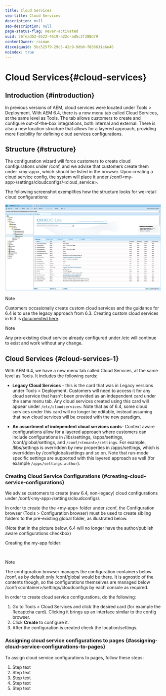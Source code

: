 ```yaml
---
title: Cloud Services
seo-title: Cloud Services
description: null
seo-description: null
page-status-flag: never-activated
uuid: 26fead52-6522-4619-a22c-ad5c2f288d79
contentOwner: raiman
discoiquuid: 5bc525f9-29c5-42c9-9db0-f838631a6e46
noindex: true
---
```


# Cloud Services{#cloud-services}

## Introduction {#introduction}

In previous versions of AEM, cloud services were located under Tools > Deployment. With AEM 6.4, there is a new menu tab called Cloud Services, at the same level as Tools. The tab allows customers to create and configure out-of-the-box integrations, both internal and external. There is also a new location structure that allows for a layered approach, providing more flexibility for defining cloud services configurations.

## Structure {#structure}

The configuration wizard will force customers to create cloud configurations under /conf, and we advise that customers create them under &lt;my-app&gt;, which should be listed in the browser. Upon creating a cloud service config, the system will place it under /conf/&lt;my-app&gt;/settings/cloudconfigs/&lt;cloud_service&gt;.

The following screenshot exemplifies how the structure looks for we-retail cloud configurations:

![cloud_services_structure](assets/cloud_services_structure.png)

>[!NOTE]
>
>Customers occasionally create custom cloud services and the guidance for 6.4 is to use the legacy approach from 6.3. Creating custom cloud services in 6.3 is [documented here](https://helpx.adobe.com/experience-manager/6-3/sites-developing/extending-cloud-config-custom-cloud.html).

>[!NOTE]
>
>Any pre-existing cloud service already configured under /etc will continue to exist and work without any change.

## Cloud Services {#cloud-services-1}

With AEM 6.4, we have a new menu tab called Cloud Services, at the same level as Tools. It includes the following cards:

* **Legacy Cloud Services** - this is the card that was in Legacy versions under Tools > Deployment. Customers will need to access it for any cloud service that hasn't been provided as an independent card under the same menu tab. Any cloud services created using this card will appear under `/etc/cloudservices`. Note that as of 6.4, some cloud services under this card will no longer be editable, instead assuming that new cloud services will be created with the new paradigm. 

* **An assortment of independent cloud services cards**- Context aware configurations allow for a layered approach where customers can include configurations in /libs/settings, /apps/settings, /conf/global/settings, and `/conf/<tenant>/settings`. For example, /libs/settings is overridden by new properties in /apps/settings, which is overridden by /conf/global/settings and so on. Note that run-mode specific settings are supported with this layered approach as well (for example `/apps/settings.author`).

### Creating Cloud Service Configurations {#creating-cloud-service-configurations}

We advise customers to create (new 6.4, non-legacy) cloud configurations under /conf/&lt;my-app&gt;/settings/cloudconfigs/.

In order to create the the &lt;my-app&gt; folder under /conf, the Configuration browser (Tools &gt; Configuration browser) must be used to create sibling folders to the pre-existing global folder, as illustrated below.

(Note that in the picture below, 6.4 will no longer have the author/publish aware configurations checkbox)

Creating the my-app folder:

![]()

>[!NOTE]
>
>The configuration browser manages the configuration containers below /conf, as by default only /conf/global would be there. It is agnostic of the contents though, so the configurations themselves are managed below /conf/&lt;container&gt;/settings/cloudconfigs by each console as required.

In order to create cloud service configurations, do the following:

1. Go to Tools &gt; Cloud Services and click the desired card (for example the Recaptcha card). Clicking it brings up an interface similar to the config browser.
1. Click **Create** to configure it.
1. After the configuration is created check the location/settings.

### Assigning cloud service configurations to pages {#assigning-cloud-service-configurations-to-pages}

To assign cloud service configurations to pages, follow these steps:

1. Step text
1. Step text
1. Step text
1. Step text
1. Step text

